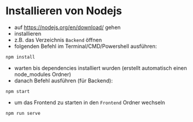 # Installieren von Nodejs

- auf https://nodejs.org/en/download/ gehen
- installieren
- z.B. das Verzeichnis ```Backend``` öffnen
- folgenden Befehl im Terminal/CMD/Powershell ausführen:
```
npm install
```
- warten bis dependencies installiert wurden (erstellt automatisch einen node_modules Ordner)
- danach Befehl ausführen (für Backend): 
```
npm start
```
- um das Frontend zu starten in den `Frontend` Ordner wechseln
```
npm run serve
```
